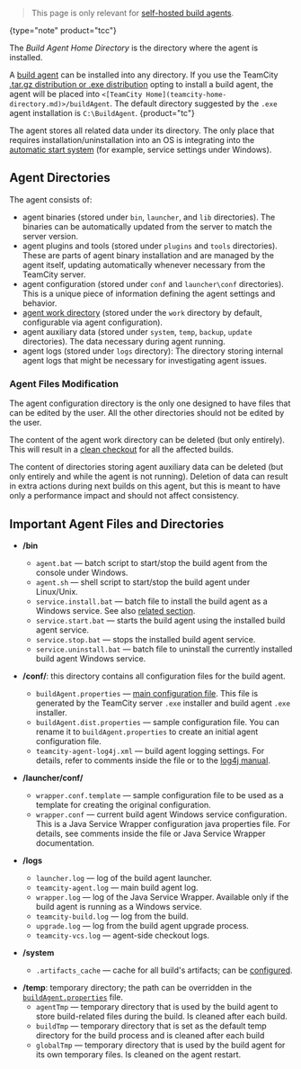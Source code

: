 [//]: # (title: Agent's Home Directory)
[//]: # (auxiliary-id: Agent's Home Directory)

>This page is only relevant for [self-hosted build agents](teamcity-cloud-subscription-and-licensing.md#cloud-self-hosted-agents).
>
{type="note" product="tcc"}

The _Build Agent Home Directory_ is the directory where the agent is installed.

A [build agent](build-agent.md) can be installed into any directory. If you use the TeamCity [.tar.gz distribution or .exe distribution](installing-and-configuring-the-teamcity-server.md#Installing+TeamCity+Server) opting to install a build agent, the agent will be placed into `<[TeamCity Home](teamcity-home-directory.md)>/buildAgent`. The default directory suggested by the `.exe` agent installation is `C:\BuildAgent`.
{product="tc"}

The agent stores all related data under its directory. The only place that requires installation/uninstallation into an OS is integrating into the [automatic start system](setting-up-and-running-additional-build-agents.md#Automatic+Start) (for example, service settings under Windows). 

## Agent Directories

The agent consists of:
* agent binaries (stored under `bin`, `launcher`, and `lib` directories). The binaries can be automatically updated from the server to match the server version.
* agent plugins and tools (stored under `plugins` and `tools` directories). These are parts of agent binary installation and are managed by the agent itself, updating automatically whenever necessary from the TeamCity server.
* agent configuration (stored under `conf` and `launcher\conf` directories). This is a unique piece of information defining the agent settings and behavior.
* [agent work directory](agent-work-directory.md) (stored under the `work` directory by default, configurable via agent configuration).
* agent auxiliary data (stored under `system`, `temp`, `backup`, `update` directories). The data necessary during agent running.
* agent logs (stored under `logs` directory): The directory storing internal agent logs that might be necessary for investigating agent issues.

### Agent Files Modification

The agent configuration directory is the only one designed to have files that can be edited by the user. All the other directories should not be edited by the user.

The content of the agent work directory can be deleted (but only entirely). This will result in a [clean checkout](clean-checkout.md) for all the affected builds.

The content of directories storing agent auxiliary data can be deleted (but only entirely and while the agent is not running). Deletion of data can result in extra actions during next builds on this agent, but this is meant to have only a performance impact and should not affect consistency.

## Important Agent Files and Directories

* __/bin__ 
    * `agent.bat` — batch script to start/stop the build agent from the console under Windows.
    * `agent.sh` — shell script to start/stop the build agent under Linux/Unix.
    * `service.install.bat` — batch file to install the build agent as a Windows service. See also [related section](setting-up-and-running-additional-build-agents.md#Build+Agent+as+a+Windows+Service).
    * `service.start.bat` — starts the build agent using the installed build agent service.
    * `service.stop.bat` — stops the installed build agent service.
    * `service.uninstall.bat` — batch file to uninstall the currently installed build agent Windows service.

* __/conf/__: this directory contains all configuration files for the build agent.
    *  `buildAgent.properties` — [main configuration file](build-agent-configuration.md). This file is generated by the TeamCity server `.exe` installer and build agent `.exe` installer.
    * `buildAgent.dist.properties` — sample configuration file. You can rename it to `buildAgent.properties` to create an initial agent configuration file.
    * `teamcity-agent-log4j.xml` — build agent logging settings. For details, refer to comments inside the file or to the [log4j manual](http://logging.apache.org/log4j/1.2/manual.html).

* __/launcher/conf/__ 
    * `wrapper.conf.template` — sample configuration file to be used as a template for creating the original configuration.
    * `wrapper.conf` — current build agent Windows service configuration. This is a Java Service Wrapper configuration java properties file. For details, see comments inside the file or Java Service Wrapper documentation.

* __/logs__ 
    * `launcher.log` — log of the build agent launcher.
    * `teamcity-agent.log` — main build agent log.
    * `wrapper.log` — log of the Java Service Wrapper. Available only if the build agent is running as a Windows service.
    * `teamcity-build.log` — log from the build.
    * `upgrade.log` — log from the build agent upgrade process.
    * `teamcity-vcs.log` — agent-side checkout logs.

* __/system__ 
    * `.artifacts_cache` — cache for all build's artifacts; can be [configured](free-disk-space.md#Configuring+artifacts+cache).

<anchor name="temp-dir"/>

* __/temp__: temporary directory; the path can be overridden in the [`buildAgent.properties`](build-agent-configuration.md) file.
    * `agentTmp` — temporary directory that is used by the build agent to store build-related files during the build. Is cleaned after each build.
    * `buildTmp` — temporary directory that is set as the default temp directory for the build process and is cleaned after each build
    * `globalTmp` — temporary directory that is used by the build agent for its own temporary files. Is cleaned on the agent restart.